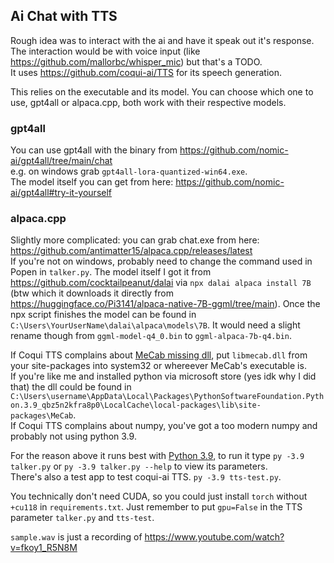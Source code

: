 ## Ai Chat with TTS

Rough idea was to interact with the ai and have it speak out it's response.  
The interaction would be with voice input (like https://github.com/mallorbc/whisper_mic) but that's a TODO.  
It uses https://github.com/coqui-ai/TTS for its speech generation.

This relies on the executable and its model. You can choose which one to use, gpt4all or alpaca.cpp, both work with their respective models.

### gpt4all
You can use gpt4all with the binary from https://github.com/nomic-ai/gpt4all/tree/main/chat  
e.g. on windows grab `gpt4all-lora-quantized-win64.exe`.  
The model itself you can get from here: https://github.com/nomic-ai/gpt4all#try-it-yourself  

### alpaca.cpp
Slightly more complicated: you can grab chat.exe from here: https://github.com/antimatter15/alpaca.cpp/releases/latest  
If you're not on windows, probably need to change the command used in Popen in `talker.py`.
The model itself I got it from https://github.com/cocktailpeanut/dalai via `npx dalai alpaca install 7B` (btw which it downloads it directly from https://huggingface.co/Pi3141/alpaca-native-7B-ggml/tree/main). Once the npx script finishes the model can be found in `C:\Users\YourUserName\dalai\alpaca\models\7B`. It would need a slight rename though from `ggml-model-q4_0.bin` to `ggml-alpaca-7b-q4.bin`.


If Coqui TTS complains about [MeCab missing dll](https://stackoverflow.com/a/68751762), put `libmecab.dll` from your site-packages into system32 or whereever MeCab's executable is.  
If you're like me and installed python via microsoft store (yes idk why I did that) the dll could be found in `C:\Users\username\AppData\Local\Packages\PythonSoftwareFoundation.Python.3.9_qbz5n2kfra8p0\LocalCache\local-packages\lib\site-packages\MeCab`.  
If Coqui TTS complains about numpy, you've got a too modern numpy and probably not using python 3.9.

For the reason above it runs best with [Python 3.9](https://www.python.org/downloads/release/python-3913/), to run it type `py -3.9 talker.py` or `py -3.9 talker.py --help` to view its parameters.  
There's also a test app to test coqui-ai TTS. `py -3.9 tts-test.py`.  

You technically don't need CUDA, so you could just install `torch` without `+cu118` in `requirements.txt`. Just remember to put `gpu=False` in the TTS parameter `talker.py` and `tts-test`.

`sample.wav` is just a recording of https://www.youtube.com/watch?v=fkoy1_R5N8M  

